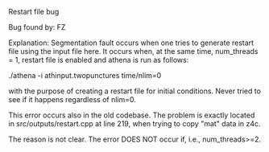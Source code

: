 Restart file bug

Bug found by: FZ

Explanation: Segmentation fault occurs when one tries to generate restart file
using the input file here. It occurs when, at the same time, num_threads = 1,
restart file is enabled and athena is run as follows:

./athena -i athinput.twopunctures time/nlim=0

with the purpose of creating a restart file for initial conditions. Never tried 
to see if it happens regardless of nlim=0.

This error occurs also in the old codebase. The problem is exactly located in 
src/outputs/restart.cpp
at line 219, when trying to copy "mat" data in z4c.

The reason is not clear. The error DOES NOT occur if, i.e., num_threads>=2.
